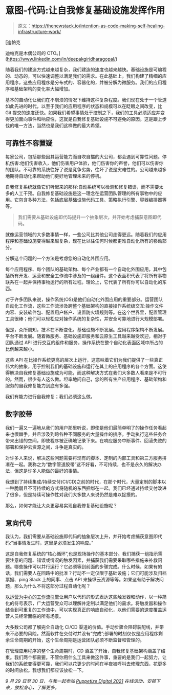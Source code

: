 # 意图-代码:让自我修复基础设施发挥作用

> 原文：<https://thenewstack.io/intention-as-code-making-self-healing-infrastructure-work/>

[](https://www.linkedin.com/in/deepakgiridharagopal/)

 [迪帕克

迪帕克是木偶公司的 CTO。](https://www.linkedin.com/in/deepakgiridharagopal/) [](https://www.linkedin.com/in/deepakgiridharagopal/)

随着我们的建造方式越来越复杂，我们建造的速度也越来越快。基础设施是可编程的、动态的，可以快速调整以满足我们的需求。在此基础上，我们构建了精细的应用程序，这些应用程序是分布式的、容器化的，并被分解为微服务。我们的应用程序和基础架构的变化率大幅增加。

基本的自动化让我们在不崩溃的情况下维持这种复杂程度。我们现在处于一个管道如此先进的时代，以至于我们的应用程序的状态和规模可以在眨眼之间改变，比 Git 提交的速度还快。如果我们希望事情处于控制之下，我们的工具必须适应并变得更加面向事件和响应性，这就是自我修复基础设施不可避免的原因。这是跟上步伐的唯一方法，当然也是我们这样做的最大希望。

## **可靠性不容置疑**

每家公司，包括那些因其运营能力而自吹自擂的大公司，都会遇到可靠性问题。停机伤害:他们伤害收入，他们伤害用户体验，他们伤害你的声誉，他们可以伤害你的团队。不可靠的系统往好了说是竞争劣势，往坏了说是灾难性的。公司越来越多地期待自动化来帮助他们更好地管理未来的停机。

自我修复系统就像它们听起来的那样:自动系统可以检测和修复错误，而不需要太多的人工干预。自我修复基础设施是这一理念在运营团队管理的所有事物中的应用。它包含多种方法，包括底层基础设施代码工具、策略执行引擎、容器编排器等等。

> 我们需要从基础设施即代码提升一个抽象层次，并开始考虑捕获意图即代码。

就像运营领域的大多数事情一样，一些公司比其他公司走得更远。随着我们的应用程序和基础设施变得越来越复杂，现在比以往任何时候都更难自动化所有的移动部分。

分解这个问题的一个方法是考虑您的自动化外围应用。

每个应用程序、每个团队的基础架构、每个产业都有一个自动化外围应用，其中包括所有开发、运营和安全工作流中涉及的一组组件。这个表面积代表了将所有事物联系在一起并保持事物运行的所有过程。理论上，它代表了所有你可以自动化的东西。

对于许多团队来说，操作系统(OS)是他们自动化外围应用的重要部分。运营团队自动化工作流，这些工作流涉及跨整个基础架构的直接操作系统级交互:操作文件内容、安装软件包、配置用户帐户、设置防火墙规则等。在这个世界里，配置管理工具很棒；他们可以轻松应对操作系统的复杂性，并安全可靠地进行大规模部署。

但是，众所周知，技术在不断变化。基础设施不断发展。应用程序架构不断发展。平台不断发展。随着微服务、基础设施即服务和云原生工具越来越受欢迎，相对于团队通过 API 进行交互的组件和服务，操作系统在整个自动化表面区域中所占的比例越来越小。

这些 API 在比操作系统更高的层次上运行，这意味着它们为我们提供了一些真正伟大的抽象，用于控制我们的基础设施和运行在其上的应用程序的各个方面。这使得解决自我修复基础设施成为可能，而这种解决方式在我们大多数人看来是不可行的。然而，很少有人这么做。坦率地问自己，您的所有生产应用程序、基础架构和服务的自我修复能力到底有多强。

我们有能力进行自我修复；我们必须这么做。

## **数字胶带**

我们一遍又一遍地从我们的用户那里听说，即使是他们最简单明了的操作任务看起来也很棘手，并且涉及到跨各种不同服务的大量操作的排序。手动执行这些任务会带来出错的空间，即使程序被正确地记录下来。在响应服务中断事件、回滚失败的部署和保护云资源之间，斗争是真实的。

对许多人来说，解决这些问题需要将现有的脚本、定制的内部工具和第三方服务拼凑在一起。我称之为“数字管道胶带”这不好看，不可持续，也不是永久的解决办法，但这是许多人能做的最好的事情。

我想到了持续集成/持续交付(CI/CD)之前的时代，在那个时代，大量定制的脚本以一种脆弱且不可持续的方式将随机的东西捆绑在一起。我们已经通过持续交付改进了很多，但是持续可操作性对我们大多数人来说仍然是难以捉摸的。

那么，如何才能让大众更容易实现自我修复基础设施呢？

## **意向代号**

我认为，我们需要从基础设施即代码的抽象层次上升，并开始考虑捕获意图即代码:“当事情发生时，这里是必须发生的响应。”

这是自我修复系统的“核心循环”,也是现场操作的基本部分。我们捕获一组指示需要注意的问题、错误或情况的触发因素，并捕获我们需要采取哪些措施来补救问题。哪些操作可以并行运行？它必须等到前面的步骤完成。什么时候，如果有的话，我们需要人在回路中的批准？行动不一定仅限于基础设施；它们可能涉及归档票据、ping Slack 上的同事、点击 API 来操纵云资源等等。如果这有助于解决问题，那么为什么不将这部分过程自动化呢？

[以运营为中心的工作流引擎](https://relay.sh/)让用户以代码的形式表达这些触发器和动作，以一种简化的符号表示，广大运营受众可以理解并定制以满足他们的需求。将触发器和操作结合到可重复的工作流中，可以实现真正的响应自动化，以他们需要的速度覆盖运营人员经常面临的所有场景。

大多数公司都了解完全自动化 CI/CD 渠道的价值。手动步骤会阻碍装配线，并带来不必要的风险。然而软件在交付时并没有“完成”;部署的时刻仅仅是应用程序剩余生命周期的开始，这个生命周期是运营团队必须不断监督和管理的。

在管理应用程序的整个生命周期时，CD 涵盖了开始，自我修复基础架构涵盖了结束。我们两个都需要。不管你用什么工具来做这件事，重要的是我们一起努力，让我们的系统变得更可靠，我们可以花更少的时间在半夜被呼叫去修理东西，花更多的时间放松。我想我们都应该放松一下。

*9 月 29 日至 30 日，与我一起参加 [Puppetize Digital 2021](https://events.puppet.com/event/puppetize-digital-21/) 在线活动，安顿下来，放松身心，了解更多。*

<svg xmlns:xlink="http://www.w3.org/1999/xlink" viewBox="0 0 68 31" version="1.1"><title>Group</title> <desc>Created with Sketch.</desc></svg>